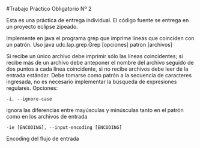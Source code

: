 #Trabajo Práctico Obligatorio Nº 2

Esta es una práctica de entrega individual. El código fuente se entrega en un proyecto eclipse zipeado.

Implemente en java el programa grep que imprime líneas que coinciden con un patrón.
Uso
    java udc.lap.grep.Grep [opciones] patron [archivos]

Si recibe un único archivo debe imprimir sólo las líneas coincidentes; si recibe más de un archivo debe anteponer el nombre del archivo seguido de dos puntos a cada línea coincidente, si no recibe archivos debe leer de la entrada estándar.
Debe tomarse como patrón a la secuencia de caracteres ingresada, no es necesario implementar la búsqueda de expresiones regulares.
Opciones:

	-i, --ignore-case

ignora las diferencias entre mayúsculas y minúsculas tanto en el patrón como en los archivos de entrada
    
	-ie [ENCODING], --input-encoding [ENCODING]

Encoding del flujo de entrada